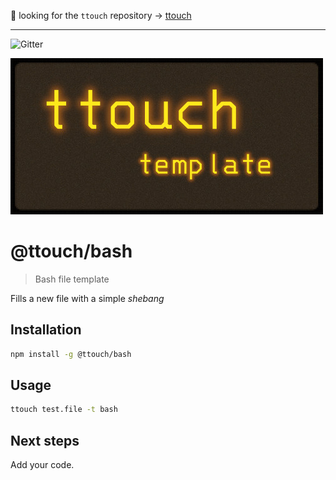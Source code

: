 🔎 looking for the ```ttouch``` repository -> [ttouch](https://github.com/dejanfajfar/ttouch)

---

![Gitter](https://img.shields.io/gitter/room/dfajfar/ttouch.svg)

![Logo](https://raw.githubusercontent.com/dejanfajfar/ttouch/master/misc/template_header_image.jpg)

# @ttouch/bash

> Bash file template

Fills a new file with a simple _shebang_

## Installation

```bash
npm install -g @ttouch/bash
```

## Usage

```bash
ttouch test.file -t bash
```

## Next steps

Add your code.
